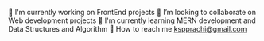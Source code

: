 🔭 I'm currently working on FrontEnd projects
🤝 I’m looking to collaborate on Web development projects
🌱 I'm currently learning MERN development and Data Structures and Algorithm
📧 How to reach me kspprachi@gmail.com



